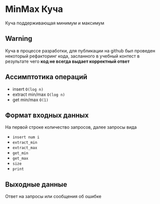 # MinMax Куча

Куча поддерживающая минимум и максимум

## Warning

Куча в процессе разработки, для публикации на github
был проведен некоторый рефакторинг кода, засланного
в учебный контест в результате чего **код не всегда
выдает корректный ответ**

## Ассимптотика операций

* insert `O(log n)`
* extract min/max `O(log n)`
* get min/max `O(1)`

## Формат входных данных

На первой строке количество запросов, далее запросы вида

* `insert num i`
* `extract_min`
* `extract_max`
* `get_min`
* `get_max`
* `size`
* `print`

## Выходные данные

Ответ на запросы или сообщения об ошибке
